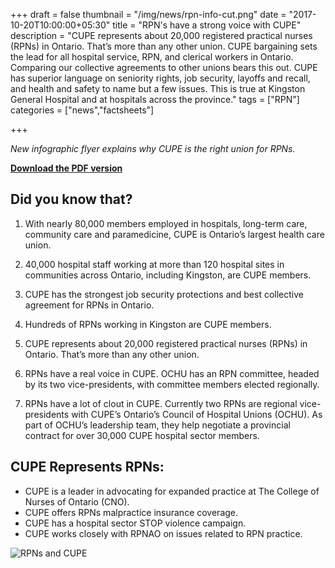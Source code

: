 +++
draft = false
thumbnail = "/img/news/rpn-info-cut.png"
date = "2017-10-20T10:00:00+05:30"
title = "RPN's have a strong voice with CUPE"
description = "CUPE represents about 20,000 registered practical nurses (RPNs) in Ontario. That’s more than any other union. CUPE bargaining sets the lead for all hospital service, RPN, and clerical workers in Ontario. Comparing our collective agreements to other unions bears this out. CUPE has superior language on seniority rights, job security, layoffs and recall, and health and safety to name but a few issues. This is true at Kingston General Hospital and at hospitals across the province."
tags = ["RPN"] 
categories = ["news","factsheets"]

+++

_New infographic flyer explains why CUPE is the right union for RPNs._

[__Download the PDF version__](/img/news/rpn-info.pdf)



## Did you know that?

1. With nearly 80,000 members employed in hospitals, long-term care, community care and paramedicine, CUPE is Ontario’s largest health care union.

1. 40,000 hospital staff working at more than 120 hospital sites in communities across Ontario, including Kingston, are CUPE members.

1. CUPE has the strongest job security protections and best collective agreement for RPNs in Ontario.

1. Hundreds of RPNs working in Kingston are CUPE members.

1. CUPE represents about 20,000 registered practical nurses (RPNs) in Ontario. That’s more than any other union.

1. RPNs have a real voice in CUPE. OCHU has an RPN committee, headed by its two vice-presidents, with committee members elected regionally.

1. RPNs have a lot of clout in CUPE. Currently two RPNs are regional vice-presidents with CUPE’s Ontario’s Council of Hospital Unions (OCHU). As part of OCHU’s leadership team, they help negotiate a provincial contract for over 30,000 CUPE hospital sector members.

## CUPE Represents RPNs:

- CUPE is a leader in advocating for expanded practice at The College of Nurses of Ontario (CNO).
- CUPE offers RPNs malpractice insurance coverage.
- CUPE has a hospital sector STOP violence campaign.
- CUPE works closely with RPNAO on issues related to RPN practice.

![RPNs and CUPE](/img/news/rpn-info.png)
